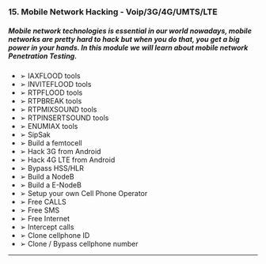 ### 15. Mobile Network Hacking - Voip/3G/4G/UMTS/LTE
##### Mobile network technologies is essential in our world nowadays, mobile networks are pretty hard to hack but when you do that, you get a big power in your hands. In this module we will learn about mobile network Penetration Testing.
  * ➢ IAXFLOOD tools
  * ➢ INVITEFLOOD tools
  * ➢ RTPFLOOD tools
  * ➢ RTPBREAK tools
  * ➢ RTPMIXSOUND tools
  * ➢ RTPINSERTSOUND tools
  * ➢ ENUMIAX tools
  * ➢ SipSak
  * ➢ Build a femtocell
  * ➢ Hack 3G from Android
  * ➢ Hack 4G LTE from Android
  * ➢ Bypass HSS/HLR
  * ➢ Build a NodeB
  * ➢ Build a E-NodeB
  * ➢ Setup your own Cell Phone Operator
  * ➢ Free CALLS
  * ➢ Free SMS
  * ➢ Free Internet
  * ➢ Intercept calls
  * ➢ Clone cellphone ID
  * ➢ Clone / Bypass cellphone number

****
